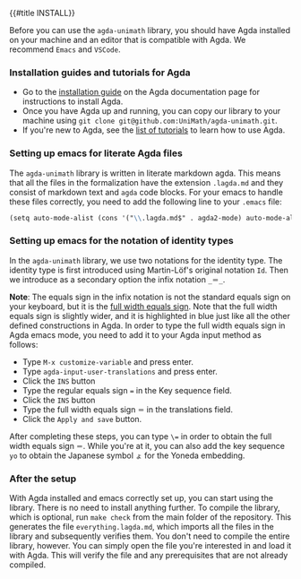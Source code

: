 {{#title INSTALL}}

Before you can use the `agda-unimath` library, you should have Agda installed on your machine and an editor that is compatible with Agda. We recommend `Emacs` and `VSCode`.

### Installation guides and tutorials for Agda

 - Go to the [installation guide](https://agda.readthedocs.io/en/latest/getting-started/installation.html) on the Agda documentation page for instructions to install Agda.
 - Once you have Agda up and running, you can copy our library to your machine using `git clone git@github.com:UniMath/agda-unimath.git`.
 - If you're new to Agda, see the [list of tutorials](https://agda.readthedocs.io/en/latest/getting-started/tutorial-list.html) to learn how to use Agda.

### Setting up emacs for literate Agda files

The `agda-unimath` library is written in literate markdown agda. This means that all the files in the formalization have the extension `.lagda.md` and they consist of markdown text and `agda` code blocks. For your emacs to handle these files correctly, you need to add the following line to your `.emacs` file:

```md
(setq auto-mode-alist (cons '("\\.lagda.md$" . agda2-mode) auto-mode-alist))
```

### Setting up emacs for the notation of identity types

In the `agda-unimath` library, we use two notations for the identity type. The identity type is first introduced using Martin-Löf's original notation `Id`. Then we introduce as a secondary option the infix notation `_＝_`.

**Note**: The equals sign in the infix notation is not the standard equals sign on your keyboard, but it is the [full width equals sign](https://www.fileformat.info/info/unicode/char/ff1d/index.htm). Note that the full width equals sign is slightly wider, and it is highlighted in blue just like all the other defined constructions in Agda. In order to type the full width equals sign in Agda emacs mode, you need to add it to your Agda input method as follows:

- Type `M-x customize-variable` and press enter.
- Type `agda-input-user-translations` and press enter.
- Click the `INS` button
- Type the regular equals sign `=` in the Key sequence field.
- Click the `INS` button
- Type the full width equals sign `＝` in the translations field.
- Click the `Apply and save` button.

After completing these steps, you can type `\=` in order to obtain the full width equals sign `＝`. While you're at it, you can also add the key sequence `yo` to obtain the Japanese symbol `ょ` for the Yoneda embedding.

### After the setup

With Agda installed and emacs correctly set up, you can start using the library. There is no need to install anything further. To compile the library, which is optional, run `make check` from the main folder of the repository. This generates the file `everything.lagda.md`, which imports all the files in the library and subsequently verifies them. You don't need to compile the entire library, however. You can simply open the file you're interested in and load it with Agda. This will verify the file and any prerequisites that are not already compiled.